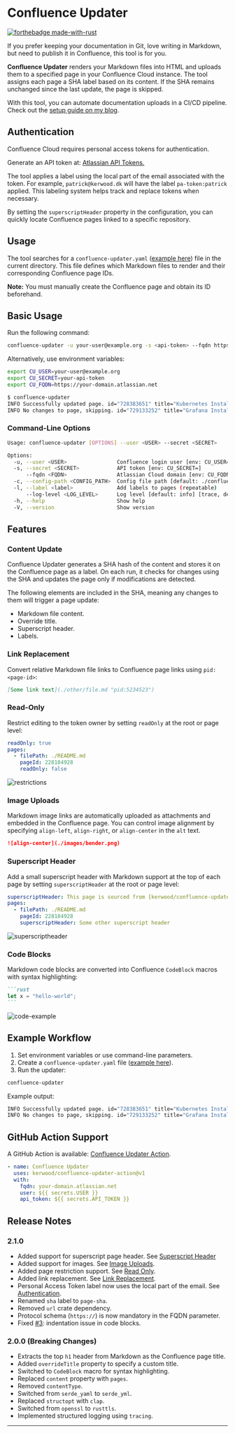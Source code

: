 # Confluence Updater

[![forthebadge made-with-rust](http://ForTheBadge.com/images/badges/made-with-rust.svg)](https://www.rust-lang.org/)

If you prefer keeping your documentation in Git, love writing in Markdown, but need to publish it in Confluence, this tool is for you.

**Confluence Updater** renders your Markdown files into HTML and uploads them to a specified page in your Confluence Cloud instance. The tool assigns each page a SHA label based on its content. If the SHA remains unchanged since the last update, the page is skipped.

With this tool, you can automate documentation uploads in a CI/CD pipeline. Check out the [setup guide on my blog](https://linuxblog.xyz/posts/confluence-updater/).

## Authentication
Confluence Cloud requires personal access tokens for authentication.

Generate an API token at: [Atlassian API Tokens.](https://id.atlassian.com/manage-profile/security/api-tokens)

The tool applies a label using the local part of the email associated with the token. For example, `patrick@kerwood.dk` will have the label `pa-token:patrick` applied. This labeling system helps track and replace tokens when necessary.

By setting the `superscriptHeader` property in the configuration, you can quickly locate Confluence pages linked to a specific repository.

## Usage
The tool searches for a `confluence-updater.yaml` ([example here](https://github.com/Kerwood/confluence-updater/blob/main/confluence-updater.yaml)) file in the current directory. This file defines which Markdown files to render and their corresponding Confluence page IDs.

**Note:** You must manually create the Confluence page and obtain its ID beforehand.

## Basic Usage
Run the following command:

```sh
confluence-updater -u your-user@example.org -s <api-token> --fqdn https://your-domain.atlassian.net
```

Alternatively, use environment variables:

```sh
export CU_USER=your-user@example.org
export CU_SECRET=your-api-token
export CU_FQDN=https://your-domain.atlassian.net
```

```sh
$ confluence-updater
INFO Successfully updated page. id="728383651" title="Kubernetes Install Guide" path="./kubernetes-install.md" sha="6b8b051c"
INFO No changes to page, skipping. id="729133252" title="Grafana Install Guide [v.61]" path="./grafana-install.md" sha="fa3d0cdd"
```

### Command-Line Options
```sh
Usage: confluence-updater [OPTIONS] --user <USER> --secret <SECRET>

Options:
  -u, --user <USER>                Confluence login user [env: CU_USER=]
  -s, --secret <SECRET>            API token [env: CU_SECRET=]
      --fqdn <FQDN>                Atlassian Cloud domain [env: CU_FQDN=]
  -c, --config-path <CONFIG_PATH>  Config file path [default: ./confluence-updater.yaml]
  -l, --label <label>              Add labels to pages (repeatable)
      --log-level <LOG_LEVEL>      Log level [default: info] [trace, debug, info, warn, error]
  -h, --help                       Show help
  -V, --version                    Show version
```

## Features
### Content Update
Confluence Updater generates a SHA hash of the content and stores it on the Confluence page as a label.
On each run, it checks for changes using the SHA and updates the page only if modifications are detected.

The following elements are included in the SHA, meaning any changes to them will trigger a page update:
- Markdown file content.
- Override title.
- Superscript header.
- Labels.

### Link Replacement
Convert relative Markdown file links to Confluence page links using `pid:<page-id>`:

```md
[Some link text](./other/file.md "pid:5234523")
```

### Read-Only
Restrict editing to the token owner by setting `readOnly` at the root or page level:

```yaml
readOnly: true
pages:
  - filePath: ./README.md
    pageId: 228184928
    readOnly: false
```

![restrictions](./images/restrictions.png)

### Image Uploads
Markdown image links are automatically uploaded as attachments and embedded in the Confluence page.
You can control image alignment by specifying `align-left`, `align-right`, or `align-center` in the `alt` text.

```md
![align-center](./images/bender.png)
```

### Superscript Header
Add a small superscript header with Markdown support at the top of each page by setting `superscriptHeader` at the root or page level:

```yaml
superscriptHeader: This page is sourced from [kerwood/confluence-updater](https://github.com/Kerwood/confluence-updater)
pages:
  - filePath: ./README.md
    pageId: 228184928
    superscriptHeader: Some other superscript header
```

![superscriptheader](./images/superscriptheader.png)
### Code Blocks
Markdown code blocks are converted into Confluence `CodeBlock` macros with syntax highlighting:

````md
```rust
let x = "hello-world";
```
````

![code-example](./images/code-example.png)

## Example Workflow

1. Set environment variables or use command-line parameters.
2. Create a `confluence-updater.yaml` file ([example here](https://github.com/Kerwood/confluence-updater/blob/main/confluence-updater.yaml)).
3. Run the updater:

```sh
confluence-updater
```

Example output:
```sh
INFO Successfully updated page. id="728383651" title="Kubernetes Install Guide" path="./kubernetes-install.md" sha="6b8b051c"
INFO No changes to page, skipping. id="729133252" title="Grafana Install Guide [v.61]" path="./grafana-install.md" sha="fa3d0cdd"
```

## GitHub Action Support

A GitHub Action is available: [Confluence Updater Action](https://github.com/Kerwood/confluence-updater-action).

```yaml
- name: Confluence Updater
  uses: kerwood/confluence-updater-action@v1
  with:
    fqdn: your-domain.atlassian.net
    user: ${{ secrets.USER }}
    api_token: ${{ secrets.API_TOKEN }}
```

## Release Notes

### 2.1.0
- Added support for superscript page header. See [Superscript Header](#superscript-header)
- Added support for images. See [Image Uploads](#image-uploads).
- Added page restriction support. See [Read Only](#read-only).
- Added link replacement. See [Link Replacement](#link-replacement).
- Personal Access Token label now uses the local part of the email. See [Authentication](#authentication).
- Renamed `sha` label to `page-sha`.
- Removed `url` crate dependency.
- Protocol schema (`https://`) is now mandatory in the FQDN parameter.
- Fixed [#3](https://github.com/Kerwood/confluence-updater/issues/3): indentation issue in code blocks.

### 2.0.0 (Breaking Changes)
- Extracts the top `h1` header from Markdown as the Confluence page title.
- Added `overrideTitle` property to specify a custom title.
- Switched to `CodeBlock` macro for syntax highlighting.
- Replaced `content` property with `pages`.
- Removed `contentType`.
- Switched from `serde_yaml` to `serde_yml`.
- Replaced `structopt` with `clap`.
- Switched from `openssl` to `rusttls`.
- Implemented structured logging using `tracing`.

---
